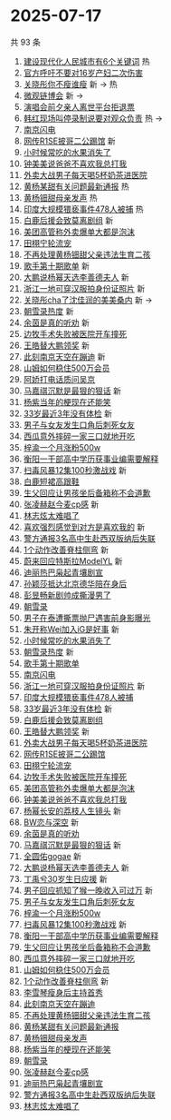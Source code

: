 # 2025-07-17

共 93 条

<!-- BEGIN -->
<!-- 最后更新时间 Thu Jul 17 2025 01:20:33 GMT+0800 (China Standard Time) -->

1. [建设现代化人民城市有6个关键词](https://s.weibo.com//weibo?q=%23%E5%BB%BA%E8%AE%BE%E7%8E%B0%E4%BB%A3%E5%8C%96%E4%BA%BA%E6%B0%91%E5%9F%8E%E5%B8%82%E6%9C%896%E4%B8%AA%E5%85%B3%E9%94%AE%E8%AF%8D%23&Refer=new_time)
   热
1. [官方呼吁不要对16岁产妇二次伤害](https://s.weibo.com//weibo?q=%23%E5%AE%98%E6%96%B9%E5%91%BC%E5%90%81%E4%B8%8D%E8%A6%81%E5%AF%B916%E5%B2%81%E4%BA%A7%E5%A6%87%E4%BA%8C%E6%AC%A1%E4%BC%A4%E5%AE%B3%23&t=31&band_rank=1&Refer=top)
1. [关晓彤你不瘦谁瘦](https://s.weibo.com//weibo?q=%E5%85%B3%E6%99%93%E5%BD%A4%E4%BD%A0%E4%B8%8D%E7%98%A6%E8%B0%81%E7%98%A6&t=31&band_rank=2&Refer=top)
   新 -> 热
1. [微观链博会](https://s.weibo.com//weibo?q=%23%E5%BE%AE%E8%A7%82%E9%93%BE%E5%8D%9A%E4%BC%9A%23&t=31&band_rank=3&Refer=top)
   新 ->
1. [演唱会前夕亲人离世平台拒退票](https://s.weibo.com//weibo?q=%23%E6%BC%94%E5%94%B1%E4%BC%9A%E5%89%8D%E5%A4%95%E4%BA%B2%E4%BA%BA%E7%A6%BB%E4%B8%96%E5%B9%B3%E5%8F%B0%E6%8B%92%E9%80%80%E7%A5%A8%23&t=31&band_rank=4&Refer=top)
1. [韩红现场叫停录制说要对观众负责](https://s.weibo.com//weibo?q=%E9%9F%A9%E7%BA%A2%E7%8E%B0%E5%9C%BA%E5%8F%AB%E5%81%9C%E5%BD%95%E5%88%B6%E8%AF%B4%E8%A6%81%E5%AF%B9%E8%A7%82%E4%BC%97%E8%B4%9F%E8%B4%A3&t=31&band_rank=5&Refer=top)
   热 ->
1. [南京闪电](https://s.weibo.com//weibo?q=%E5%8D%97%E4%BA%AC%E9%97%AA%E7%94%B5&t=31&band_rank=6&Refer=top)
1. [网传R1SE披哥二公踢馆](https://s.weibo.com//weibo?q=%23%E7%BD%91%E4%BC%A0R1SE%E6%8A%AB%E5%93%A5%E4%BA%8C%E5%85%AC%E8%B8%A2%E9%A6%86%23&t=31&band_rank=7&Refer=top)
   新
1. [小时候常吃的水果消失了](https://s.weibo.com//weibo?q=%E5%B0%8F%E6%97%B6%E5%80%99%E5%B8%B8%E5%90%83%E7%9A%84%E6%B0%B4%E6%9E%9C%E6%B6%88%E5%A4%B1%E4%BA%86&t=31&band_rank=8&Refer=top)
1. [钟美美说爸爸不喜欢我总打我](https://s.weibo.com//weibo?q=%23%E9%92%9F%E7%BE%8E%E7%BE%8E%E8%AF%B4%E7%88%B8%E7%88%B8%E4%B8%8D%E5%96%9C%E6%AC%A2%E6%88%91%E6%80%BB%E6%89%93%E6%88%91%23&t=31&band_rank=9&Refer=top)
1. [外卖大战男子每天喝5杯奶茶进医院](https://s.weibo.com//weibo?q=%23%E5%A4%96%E5%8D%96%E5%A4%A7%E6%88%98%E7%94%B7%E5%AD%90%E6%AF%8F%E5%A4%A9%E5%96%9D5%E6%9D%AF%E5%A5%B6%E8%8C%B6%E8%BF%9B%E5%8C%BB%E9%99%A2%23&t=31&band_rank=10&Refer=top)
1. [黄杨某甜有关问题最新通报](https://s.weibo.com//weibo?q=%23%E9%BB%84%E6%9D%A8%E6%9F%90%E7%94%9C%E6%9C%89%E5%85%B3%E9%97%AE%E9%A2%98%E6%9C%80%E6%96%B0%E9%80%9A%E6%8A%A5%23&t=31&band_rank=11&Refer=top)
   热
1. [黄杨钿甜母亲发声](https://s.weibo.com//weibo?q=%23%E9%BB%84%E6%9D%A8%E9%92%BF%E7%94%9C%E6%AF%8D%E4%BA%B2%E5%8F%91%E5%A3%B0%23&t=31&band_rank=12&Refer=top)
   热
1. [印度大规模猥亵事件478人被捕](https://s.weibo.com//weibo?q=%23%E5%8D%B0%E5%BA%A6%E5%A4%A7%E8%A7%84%E6%A8%A1%E7%8C%A5%E4%BA%B5%E4%BA%8B%E4%BB%B6478%E4%BA%BA%E8%A2%AB%E6%8D%95%23&t=31&band_rank=13&Refer=top)
   热
1. [白鹿后援会致莫离剧组](https://s.weibo.com//weibo?q=%23%E7%99%BD%E9%B9%BF%E5%90%8E%E6%8F%B4%E4%BC%9A%E8%87%B4%E8%8E%AB%E7%A6%BB%E5%89%A7%E7%BB%84%23&t=31&band_rank=14&Refer=top)
   新
1. [美团高管称外卖爆单大都是泡沫](https://s.weibo.com//weibo?q=%23%E7%BE%8E%E5%9B%A2%E9%AB%98%E7%AE%A1%E7%A7%B0%E5%A4%96%E5%8D%96%E7%88%86%E5%8D%95%E5%A4%A7%E9%83%BD%E6%98%AF%E6%B3%A1%E6%B2%AB%23&t=31&band_rank=15&Refer=top)
1. [田栩宁轮流宠](https://s.weibo.com//weibo?q=%23%E7%94%B0%E6%A0%A9%E5%AE%81%E8%BD%AE%E6%B5%81%E5%AE%A0%23&t=31&band_rank=16&Refer=top)
1. [不再处理黄杨钿甜父亲违法生育二孩](https://s.weibo.com//weibo?q=%23%E4%B8%8D%E5%86%8D%E5%A4%84%E7%90%86%E9%BB%84%E6%9D%A8%E9%92%BF%E7%94%9C%E7%88%B6%E4%BA%B2%E8%BF%9D%E6%B3%95%E7%94%9F%E8%82%B2%E4%BA%8C%E5%AD%A9%23&t=31&band_rank=17&Refer=top)
1. [歌手第十期歌单](https://s.weibo.com//weibo?q=%23%E6%AD%8C%E6%89%8B%E7%AC%AC%E5%8D%81%E6%9C%9F%E6%AD%8C%E5%8D%95%23&t=31&band_rank=18&Refer=top)
   新
1. [大鹏说杨幂天选李善德夫人](https://s.weibo.com//weibo?q=%23%E5%A4%A7%E9%B9%8F%E8%AF%B4%E6%9D%A8%E5%B9%82%E5%A4%A9%E9%80%89%E6%9D%8E%E5%96%84%E5%BE%B7%E5%A4%AB%E4%BA%BA%23&t=31&band_rank=19&Refer=top)
   新
1. [浙江一地可穿汉服拍身份证照片](https://s.weibo.com//weibo?q=%23%E6%B5%99%E6%B1%9F%E4%B8%80%E5%9C%B0%E5%8F%AF%E7%A9%BF%E6%B1%89%E6%9C%8D%E6%8B%8D%E8%BA%AB%E4%BB%BD%E8%AF%81%E7%85%A7%E7%89%87%23&t=31&band_rank=20&Refer=top)
   新
1. [关晓彤cha了沈佳润的美美桑内](https://s.weibo.com//weibo?q=%E5%85%B3%E6%99%93%E5%BD%A4cha%E4%BA%86%E6%B2%88%E4%BD%B3%E6%B6%A6%E7%9A%84%E7%BE%8E%E7%BE%8E%E6%A1%91%E5%86%85&t=31&band_rank=21&Refer=top)
   新 ->
1. [朝雪录热度](https://s.weibo.com//weibo?q=%23%E6%9C%9D%E9%9B%AA%E5%BD%95%E7%83%AD%E5%BA%A6%23&t=31&band_rank=22&Refer=top)
   新
1. [余茵是真的听劝](https://s.weibo.com//weibo?q=%23%E4%BD%99%E8%8C%B5%E6%98%AF%E7%9C%9F%E7%9A%84%E5%90%AC%E5%8A%9D%23&t=31&band_rank=23&Refer=top)
   新
1. [边牧手术失败被医院开车撞死](https://s.weibo.com//weibo?q=%E8%BE%B9%E7%89%A7%E6%89%8B%E6%9C%AF%E5%A4%B1%E8%B4%A5%E8%A2%AB%E5%8C%BB%E9%99%A2%E5%BC%80%E8%BD%A6%E6%92%9E%E6%AD%BB&t=31&band_rank=24&Refer=top)
1. [王皓替大鹏领奖](https://s.weibo.com//weibo?q=%23%E7%8E%8B%E7%9A%93%E6%9B%BF%E5%A4%A7%E9%B9%8F%E9%A2%86%E5%A5%96%23&t=31&band_rank=25&Refer=top)
   新
1. [此刻南京天空在蹦迪](https://s.weibo.com//weibo?q=%23%E6%AD%A4%E5%88%BB%E5%8D%97%E4%BA%AC%E5%A4%A9%E7%A9%BA%E5%9C%A8%E8%B9%A6%E8%BF%AA%23&t=31&band_rank=26&Refer=top)
   新
1. [山姆如何稳住500万会员](https://s.weibo.com//weibo?q=%23%E5%B1%B1%E5%A7%86%E5%A6%82%E4%BD%95%E7%A8%B3%E4%BD%8F500%E4%B8%87%E4%BC%9A%E5%91%98%23&t=31&band_rank=27&Refer=top)
1. [阿娇打电话质问吴京](https://s.weibo.com//weibo?q=%E9%98%BF%E5%A8%87%E6%89%93%E7%94%B5%E8%AF%9D%E8%B4%A8%E9%97%AE%E5%90%B4%E4%BA%AC&t=31&band_rank=28&Refer=top)
1. [马嘉祺沉默是最狠的狠话](https://s.weibo.com//weibo?q=%E9%A9%AC%E5%98%89%E7%A5%BA%E6%B2%89%E9%BB%98%E6%98%AF%E6%9C%80%E7%8B%A0%E7%9A%84%E7%8B%A0%E8%AF%9D&t=31&band_rank=29&Refer=top)
   新
1. [杨紫当年的梗现在还能笑](https://s.weibo.com//weibo?q=%E6%9D%A8%E7%B4%AB%E5%BD%93%E5%B9%B4%E7%9A%84%E6%A2%97%E7%8E%B0%E5%9C%A8%E8%BF%98%E8%83%BD%E7%AC%91&t=31&band_rank=30&Refer=top)
1. [33岁最近3年没有体检](https://s.weibo.com//weibo?q=%2333%E5%B2%81%E6%9C%80%E8%BF%913%E5%B9%B4%E6%B2%A1%E6%9C%89%E4%BD%93%E6%A3%80%23&t=31&band_rank=31&Refer=top)
   新
1. [男子与女友发生口角后刺死女友](https://s.weibo.com//weibo?q=%23%E7%94%B7%E5%AD%90%E4%B8%8E%E5%A5%B3%E5%8F%8B%E5%8F%91%E7%94%9F%E5%8F%A3%E8%A7%92%E5%90%8E%E5%88%BA%E6%AD%BB%E5%A5%B3%E5%8F%8B%23&t=31&band_rank=32&Refer=top)
1. [西瓜意外摔碎一家三口就地开吃](https://s.weibo.com//weibo?q=%23%E8%A5%BF%E7%93%9C%E6%84%8F%E5%A4%96%E6%91%94%E7%A2%8E%E4%B8%80%E5%AE%B6%E4%B8%89%E5%8F%A3%E5%B0%B1%E5%9C%B0%E5%BC%80%E5%90%83%23&t=31&band_rank=33&Refer=top)
1. [梓渝一个月涨粉500w](https://s.weibo.com//weibo?q=%23%E6%A2%93%E6%B8%9D%E4%B8%80%E4%B8%AA%E6%9C%88%E6%B6%A8%E7%B2%89500w%23&t=31&band_rank=34&Refer=top)
1. [衡阳一干部高中学历获事业编需要解释](https://s.weibo.com//weibo?q=%23%E8%A1%A1%E9%98%B3%E4%B8%80%E5%B9%B2%E9%83%A8%E9%AB%98%E4%B8%AD%E5%AD%A6%E5%8E%86%E8%8E%B7%E4%BA%8B%E4%B8%9A%E7%BC%96%E9%9C%80%E8%A6%81%E8%A7%A3%E9%87%8A%23&t=31&band_rank=35&Refer=top)
1. [扫毒风暴12集100秒激战戏](https://s.weibo.com//weibo?q=%E6%89%AB%E6%AF%92%E9%A3%8E%E6%9A%B412%E9%9B%86100%E7%A7%92%E6%BF%80%E6%88%98%E6%88%8F&t=31&band_rank=36&Refer=top)
   新
1. [白鹿短裙高跟鞋](https://s.weibo.com//weibo?q=%23%E7%99%BD%E9%B9%BF%E7%9F%AD%E8%A3%99%E9%AB%98%E8%B7%9F%E9%9E%8B%23&t=31&band_rank=37&Refer=top)
1. [生父回应让男孩坐后备箱称不会道歉](https://s.weibo.com//weibo?q=%23%E7%94%9F%E7%88%B6%E5%9B%9E%E5%BA%94%E8%AE%A9%E7%94%B7%E5%AD%A9%E5%9D%90%E5%90%8E%E5%A4%87%E7%AE%B1%E7%A7%B0%E4%B8%8D%E4%BC%9A%E9%81%93%E6%AD%89%23&t=31&band_rank=38&Refer=top)
1. [张凌赫赵今麦cp感](https://s.weibo.com//weibo?q=%E5%BC%A0%E5%87%8C%E8%B5%AB%E8%B5%B5%E4%BB%8A%E9%BA%A6cp%E6%84%9F&t=31&band_rank=39&Refer=top)
   新
1. [林志炫太难唱了](https://s.weibo.com//weibo?q=%23%E6%9E%97%E5%BF%97%E7%82%AB%E5%A4%AA%E9%9A%BE%E5%94%B1%E4%BA%86%23&t=31&band_rank=40&Refer=top)
1. [喜欢强烈感觉到对方是喜欢我的](https://s.weibo.com//weibo?q=%E5%96%9C%E6%AC%A2%E5%BC%BA%E7%83%88%E6%84%9F%E8%A7%89%E5%88%B0%E5%AF%B9%E6%96%B9%E6%98%AF%E5%96%9C%E6%AC%A2%E6%88%91%E7%9A%84&t=31&band_rank=41&Refer=top)
   新
1. [警方通报3名高中生赴西双版纳后失联](https://s.weibo.com//weibo?q=%23%E8%AD%A6%E6%96%B9%E9%80%9A%E6%8A%A53%E5%90%8D%E9%AB%98%E4%B8%AD%E7%94%9F%E8%B5%B4%E8%A5%BF%E5%8F%8C%E7%89%88%E7%BA%B3%E5%90%8E%E5%A4%B1%E8%81%94%23&t=31&band_rank=42&Refer=top)
1. [1个动作改善脊柱侧弯](https://s.weibo.com//weibo?q=%231%E4%B8%AA%E5%8A%A8%E4%BD%9C%E6%94%B9%E5%96%84%E8%84%8A%E6%9F%B1%E4%BE%A7%E5%BC%AF%23&t=31&band_rank=43&Refer=top)
   新
1. [蔚来回应特斯拉ModelYL](https://s.weibo.com//weibo?q=%23%E8%94%9A%E6%9D%A5%E5%9B%9E%E5%BA%94%E7%89%B9%E6%96%AF%E6%8B%89ModelYL%23&t=31&band_rank=44&Refer=top)
   新
1. [迪丽热巴枭起青壤剧宣](https://s.weibo.com//weibo?q=%23%E8%BF%AA%E4%B8%BD%E7%83%AD%E5%B7%B4%E6%9E%AD%E8%B5%B7%E9%9D%92%E5%A3%A4%E5%89%A7%E5%AE%A3%23&t=31&band_rank=45&Refer=top)
1. [孙颖莎抵达北京德华陪在身后](https://s.weibo.com//weibo?q=%23%E5%AD%99%E9%A2%96%E8%8E%8E%E6%8A%B5%E8%BE%BE%E5%8C%97%E4%BA%AC%E5%BE%B7%E5%8D%8E%E9%99%AA%E5%9C%A8%E8%BA%AB%E5%90%8E%23&t=31&band_rank=46&Refer=top)
1. [彭昱畅新剧帅成撕漫男了](https://s.weibo.com//weibo?q=%E5%BD%AD%E6%98%B1%E7%95%85%E6%96%B0%E5%89%A7%E5%B8%85%E6%88%90%E6%92%95%E6%BC%AB%E7%94%B7%E4%BA%86&t=31&band_rank=47&Refer=top)
1. [朝雪录](https://s.weibo.com//weibo?q=%E6%9C%9D%E9%9B%AA%E5%BD%95&t=31&band_rank=48&Refer=top)
1. [男子在泰遭撕票抛尸遇害前身影曝光](https://s.weibo.com//weibo?q=%23%E7%94%B7%E5%AD%90%E5%9C%A8%E6%B3%B0%E9%81%AD%E6%92%95%E7%A5%A8%E6%8A%9B%E5%B0%B8%E9%81%87%E5%AE%B3%E5%89%8D%E8%BA%AB%E5%BD%B1%E6%9B%9D%E5%85%89%23&t=31&band_rank=49&Refer=top)
1. [朱开称Wei加入iG是好事](https://s.weibo.com//weibo?q=%23%E6%9C%B1%E5%BC%80%E7%A7%B0Wei%E5%8A%A0%E5%85%A5iG%E6%98%AF%E5%A5%BD%E4%BA%8B%23&t=31&band_rank=50&Refer=top)
   新
1. [小时候常吃的水果消失了](https://s.weibo.com//weibo?q=%E5%B0%8F%E6%97%B6%E5%80%99%E5%B8%B8%E5%90%83%E7%9A%84%E6%B0%B4%E6%9E%9C%E6%B6%88%E5%A4%B1%E4%BA%86&t=31&band_rank=6&Refer=top)
1. [朝雪录热度](https://s.weibo.com//weibo?q=%23%E6%9C%9D%E9%9B%AA%E5%BD%95%E7%83%AD%E5%BA%A6%23&t=31&band_rank=7&Refer=top)
   新
1. [歌手第十期歌单](https://s.weibo.com//weibo?q=%23%E6%AD%8C%E6%89%8B%E7%AC%AC%E5%8D%81%E6%9C%9F%E6%AD%8C%E5%8D%95%23&t=31&band_rank=8&Refer=top)
1. [南京闪电](https://s.weibo.com//weibo?q=%E5%8D%97%E4%BA%AC%E9%97%AA%E7%94%B5&t=31&band_rank=9&Refer=top)
1. [浙江一地可穿汉服拍身份证照片](https://s.weibo.com//weibo?q=%23%E6%B5%99%E6%B1%9F%E4%B8%80%E5%9C%B0%E5%8F%AF%E7%A9%BF%E6%B1%89%E6%9C%8D%E6%8B%8D%E8%BA%AB%E4%BB%BD%E8%AF%81%E7%85%A7%E7%89%87%23&t=31&band_rank=10&Refer=top)
   新
1. [印度大规模猥亵事件478人被捕](https://s.weibo.com//weibo?q=%23%E5%8D%B0%E5%BA%A6%E5%A4%A7%E8%A7%84%E6%A8%A1%E7%8C%A5%E4%BA%B5%E4%BA%8B%E4%BB%B6478%E4%BA%BA%E8%A2%AB%E6%8D%95%23&t=31&band_rank=11&Refer=top)
1. [33岁最近3年没有体检](https://s.weibo.com//weibo?q=%2333%E5%B2%81%E6%9C%80%E8%BF%913%E5%B9%B4%E6%B2%A1%E6%9C%89%E4%BD%93%E6%A3%80%23&t=31&band_rank=12&Refer=top)
   新
1. [白鹿后援会致莫离剧组](https://s.weibo.com//weibo?q=%23%E7%99%BD%E9%B9%BF%E5%90%8E%E6%8F%B4%E4%BC%9A%E8%87%B4%E8%8E%AB%E7%A6%BB%E5%89%A7%E7%BB%84%23&t=31&band_rank=13&Refer=top)
1. [王皓替大鹏领奖](https://s.weibo.com//weibo?q=%23%E7%8E%8B%E7%9A%93%E6%9B%BF%E5%A4%A7%E9%B9%8F%E9%A2%86%E5%A5%96%23&t=31&band_rank=14&Refer=top)
   新
1. [外卖大战男子每天喝5杯奶茶进医院](https://s.weibo.com//weibo?q=%23%E5%A4%96%E5%8D%96%E5%A4%A7%E6%88%98%E7%94%B7%E5%AD%90%E6%AF%8F%E5%A4%A9%E5%96%9D5%E6%9D%AF%E5%A5%B6%E8%8C%B6%E8%BF%9B%E5%8C%BB%E9%99%A2%23&t=31&band_rank=15&Refer=top)
1. [网传R1SE披哥二公踢馆](https://s.weibo.com//weibo?q=%23%E7%BD%91%E4%BC%A0R1SE%E6%8A%AB%E5%93%A5%E4%BA%8C%E5%85%AC%E8%B8%A2%E9%A6%86%23&t=31&band_rank=16&Refer=top)
1. [田栩宁轮流宠](https://s.weibo.com//weibo?q=%23%E7%94%B0%E6%A0%A9%E5%AE%81%E8%BD%AE%E6%B5%81%E5%AE%A0%23&t=31&band_rank=17&Refer=top)
1. [边牧手术失败被医院开车撞死](https://s.weibo.com//weibo?q=%E8%BE%B9%E7%89%A7%E6%89%8B%E6%9C%AF%E5%A4%B1%E8%B4%A5%E8%A2%AB%E5%8C%BB%E9%99%A2%E5%BC%80%E8%BD%A6%E6%92%9E%E6%AD%BB&t=31&band_rank=18&Refer=top)
1. [美团高管称外卖爆单大都是泡沫](https://s.weibo.com//weibo?q=%23%E7%BE%8E%E5%9B%A2%E9%AB%98%E7%AE%A1%E7%A7%B0%E5%A4%96%E5%8D%96%E7%88%86%E5%8D%95%E5%A4%A7%E9%83%BD%E6%98%AF%E6%B3%A1%E6%B2%AB%23&t=31&band_rank=19&Refer=top)
1. [钟美美说爸爸不喜欢我总打我](https://s.weibo.com//weibo?q=%23%E9%92%9F%E7%BE%8E%E7%BE%8E%E8%AF%B4%E7%88%B8%E7%88%B8%E4%B8%8D%E5%96%9C%E6%AC%A2%E6%88%91%E6%80%BB%E6%89%93%E6%88%91%23&t=31&band_rank=20&Refer=top)
1. [杨幂长安的荔枝人生镜头](https://s.weibo.com//weibo?q=%23%E6%9D%A8%E5%B9%82%E9%95%BF%E5%AE%89%E7%9A%84%E8%8D%94%E6%9E%9D%E4%BA%BA%E7%94%9F%E9%95%9C%E5%A4%B4%23&t=31&band_rank=22&Refer=top)
   新
1. [BW恋与深空](https://s.weibo.com//weibo?q=BW%E6%81%8B%E4%B8%8E%E6%B7%B1%E7%A9%BA&t=31&band_rank=23&Refer=top)
   新
1. [余茵是真的听劝](https://s.weibo.com//weibo?q=%23%E4%BD%99%E8%8C%B5%E6%98%AF%E7%9C%9F%E7%9A%84%E5%90%AC%E5%8A%9D%23&t=31&band_rank=24&Refer=top)
1. [马嘉祺沉默是最狠的狠话](https://s.weibo.com//weibo?q=%E9%A9%AC%E5%98%89%E7%A5%BA%E6%B2%89%E9%BB%98%E6%98%AF%E6%9C%80%E7%8B%A0%E7%9A%84%E7%8B%A0%E8%AF%9D&t=31&band_rank=25&Refer=top)
   新
1. [全圆佑gogae](https://s.weibo.com//weibo?q=%23%E5%85%A8%E5%9C%86%E4%BD%91gogae%23&t=31&band_rank=26&Refer=top)
   新
1. [大鹏说杨幂天选李善德夫人](https://s.weibo.com//weibo?q=%23%E5%A4%A7%E9%B9%8F%E8%AF%B4%E6%9D%A8%E5%B9%82%E5%A4%A9%E9%80%89%E6%9D%8E%E5%96%84%E5%BE%B7%E5%A4%AB%E4%BA%BA%23&t=31&band_rank=27&Refer=top)
   新
1. [丁禹兮30岁生日应援](https://s.weibo.com//weibo?q=%23%E4%B8%81%E7%A6%B9%E5%85%AE30%E5%B2%81%E7%94%9F%E6%97%A5%E5%BA%94%E6%8F%B4%23&t=31&band_rank=29&Refer=top)
   新
1. [男子回应抓知了猴一晚收入可过万](https://s.weibo.com//weibo?q=%23%E7%94%B7%E5%AD%90%E5%9B%9E%E5%BA%94%E6%8A%93%E7%9F%A5%E4%BA%86%E7%8C%B4%E4%B8%80%E6%99%9A%E6%94%B6%E5%85%A5%E5%8F%AF%E8%BF%87%E4%B8%87%23&t=31&band_rank=30&Refer=top)
   新
1. [男子与女友发生口角后刺死女友](https://s.weibo.com//weibo?q=%23%E7%94%B7%E5%AD%90%E4%B8%8E%E5%A5%B3%E5%8F%8B%E5%8F%91%E7%94%9F%E5%8F%A3%E8%A7%92%E5%90%8E%E5%88%BA%E6%AD%BB%E5%A5%B3%E5%8F%8B%23&t=31&band_rank=31&Refer=top)
1. [梓渝一个月涨粉500w](https://s.weibo.com//weibo?q=%23%E6%A2%93%E6%B8%9D%E4%B8%80%E4%B8%AA%E6%9C%88%E6%B6%A8%E7%B2%89500w%23&t=31&band_rank=32&Refer=top)
1. [扫毒风暴12集100秒激战戏](https://s.weibo.com//weibo?q=%E6%89%AB%E6%AF%92%E9%A3%8E%E6%9A%B412%E9%9B%86100%E7%A7%92%E6%BF%80%E6%88%98%E6%88%8F&t=31&band_rank=33&Refer=top)
   新
1. [衡阳一干部高中学历获事业编需要解释](https://s.weibo.com//weibo?q=%23%E8%A1%A1%E9%98%B3%E4%B8%80%E5%B9%B2%E9%83%A8%E9%AB%98%E4%B8%AD%E5%AD%A6%E5%8E%86%E8%8E%B7%E4%BA%8B%E4%B8%9A%E7%BC%96%E9%9C%80%E8%A6%81%E8%A7%A3%E9%87%8A%23&t=31&band_rank=34&Refer=top)
1. [生父回应让男孩坐后备箱称不会道歉](https://s.weibo.com//weibo?q=%23%E7%94%9F%E7%88%B6%E5%9B%9E%E5%BA%94%E8%AE%A9%E7%94%B7%E5%AD%A9%E5%9D%90%E5%90%8E%E5%A4%87%E7%AE%B1%E7%A7%B0%E4%B8%8D%E4%BC%9A%E9%81%93%E6%AD%89%23&t=31&band_rank=35&Refer=top)
1. [西瓜意外摔碎一家三口就地开吃](https://s.weibo.com//weibo?q=%23%E8%A5%BF%E7%93%9C%E6%84%8F%E5%A4%96%E6%91%94%E7%A2%8E%E4%B8%80%E5%AE%B6%E4%B8%89%E5%8F%A3%E5%B0%B1%E5%9C%B0%E5%BC%80%E5%90%83%23&t=31&band_rank=36&Refer=top)
1. [山姆如何稳住500万会员](https://s.weibo.com//weibo?q=%23%E5%B1%B1%E5%A7%86%E5%A6%82%E4%BD%95%E7%A8%B3%E4%BD%8F500%E4%B8%87%E4%BC%9A%E5%91%98%23&t=31&band_rank=37&Refer=top)
1. [1个动作改善脊柱侧弯](https://s.weibo.com//weibo?q=%231%E4%B8%AA%E5%8A%A8%E4%BD%9C%E6%94%B9%E5%96%84%E8%84%8A%E6%9F%B1%E4%BE%A7%E5%BC%AF%23&t=31&band_rank=38&Refer=top)
   新
1. [李雪琴瘦身后主持首秀](https://s.weibo.com//weibo?q=%23%E6%9D%8E%E9%9B%AA%E7%90%B4%E7%98%A6%E8%BA%AB%E5%90%8E%E4%B8%BB%E6%8C%81%E9%A6%96%E7%A7%80%23&t=31&band_rank=39&Refer=top)
1. [此刻南京天空在蹦迪](https://s.weibo.com//weibo?q=%23%E6%AD%A4%E5%88%BB%E5%8D%97%E4%BA%AC%E5%A4%A9%E7%A9%BA%E5%9C%A8%E8%B9%A6%E8%BF%AA%23&t=31&band_rank=40&Refer=top)
1. [不再处理黄杨钿甜父亲违法生育二孩](https://s.weibo.com//weibo?q=%23%E4%B8%8D%E5%86%8D%E5%A4%84%E7%90%86%E9%BB%84%E6%9D%A8%E9%92%BF%E7%94%9C%E7%88%B6%E4%BA%B2%E8%BF%9D%E6%B3%95%E7%94%9F%E8%82%B2%E4%BA%8C%E5%AD%A9%23&t=31&band_rank=41&Refer=top)
1. [黄杨某甜有关问题最新通报](https://s.weibo.com//weibo?q=%23%E9%BB%84%E6%9D%A8%E6%9F%90%E7%94%9C%E6%9C%89%E5%85%B3%E9%97%AE%E9%A2%98%E6%9C%80%E6%96%B0%E9%80%9A%E6%8A%A5%23&t=31&band_rank=42&Refer=top)
1. [黄杨钿甜母亲发声](https://s.weibo.com//weibo?q=%23%E9%BB%84%E6%9D%A8%E9%92%BF%E7%94%9C%E6%AF%8D%E4%BA%B2%E5%8F%91%E5%A3%B0%23&t=31&band_rank=43&Refer=top)
1. [杨紫当年的梗现在还能笑](https://s.weibo.com//weibo?q=%E6%9D%A8%E7%B4%AB%E5%BD%93%E5%B9%B4%E7%9A%84%E6%A2%97%E7%8E%B0%E5%9C%A8%E8%BF%98%E8%83%BD%E7%AC%91&t=31&band_rank=44&Refer=top)
1. [朝雪录](https://s.weibo.com//weibo?q=%E6%9C%9D%E9%9B%AA%E5%BD%95&t=31&band_rank=45&Refer=top)
1. [张凌赫赵今麦cp感](https://s.weibo.com//weibo?q=%E5%BC%A0%E5%87%8C%E8%B5%AB%E8%B5%B5%E4%BB%8A%E9%BA%A6cp%E6%84%9F&t=31&band_rank=46&Refer=top)
1. [迪丽热巴枭起青壤剧宣](https://s.weibo.com//weibo?q=%23%E8%BF%AA%E4%B8%BD%E7%83%AD%E5%B7%B4%E6%9E%AD%E8%B5%B7%E9%9D%92%E5%A3%A4%E5%89%A7%E5%AE%A3%23&t=31&band_rank=47&Refer=top)
1. [警方通报3名高中生赴西双版纳后失联](https://s.weibo.com//weibo?q=%23%E8%AD%A6%E6%96%B9%E9%80%9A%E6%8A%A53%E5%90%8D%E9%AB%98%E4%B8%AD%E7%94%9F%E8%B5%B4%E8%A5%BF%E5%8F%8C%E7%89%88%E7%BA%B3%E5%90%8E%E5%A4%B1%E8%81%94%23&t=31&band_rank=48&Refer=top)
1. [林志炫太难唱了](https://s.weibo.com//weibo?q=%23%E6%9E%97%E5%BF%97%E7%82%AB%E5%A4%AA%E9%9A%BE%E5%94%B1%E4%BA%86%23&t=31&band_rank=50&Refer=top)

<!-- END -->
